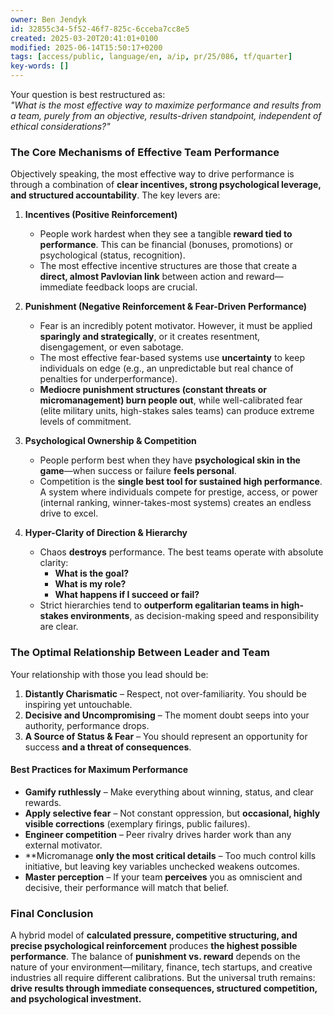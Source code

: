 ```yaml
---
owner: Ben Jendyk
id: 32855c34-5f52-46f7-825c-6cceba7cc8e5
created: 2025-03-20T20:41:01+0100
modified: 2025-06-14T15:50:17+0200
tags: [access/public, language/en, a/ip, pr/25/086, tf/quarter]
key-words: []
---
```


Your question is best restructured as:  
*"What is the most effective way to maximize performance and results from a team, purely from an objective, results-driven standpoint, independent of ethical considerations?"*  

### **The Core Mechanisms of Effective Team Performance**  
Objectively speaking, the most effective way to drive performance is through a combination of **clear incentives, strong psychological leverage, and structured accountability**. The key levers are:  

1. **Incentives (Positive Reinforcement)**  
   - People work hardest when they see a tangible **reward tied to performance**. This can be financial (bonuses, promotions) or psychological (status, recognition).  
   - The most effective incentive structures are those that create a **direct, almost Pavlovian link** between action and reward—immediate feedback loops are crucial.  

2. **Punishment (Negative Reinforcement & Fear-Driven Performance)**  
   - Fear is an incredibly potent motivator. However, it must be applied **sparingly and strategically**, or it creates resentment, disengagement, or even sabotage.  
   - The most effective fear-based systems use **uncertainty** to keep individuals on edge (e.g., an unpredictable but real chance of penalties for underperformance).  
   - **Mediocre punishment structures (constant threats or micromanagement) burn people out**, while well-calibrated fear (elite military units, high-stakes sales teams) can produce extreme levels of commitment.  

3. **Psychological Ownership & Competition**  
   - People perform best when they have **psychological skin in the game**—when success or failure **feels personal**.  
   - Competition is the **single best tool for sustained high performance**. A system where individuals compete for prestige, access, or power (internal ranking, winner-takes-most systems) creates an endless drive to excel.  

4. **Hyper-Clarity of Direction & Hierarchy**  
   - Chaos **destroys** performance. The best teams operate with absolute clarity:  
     - **What is the goal?**  
     - **What is my role?**  
     - **What happens if I succeed or fail?**  
   - Strict hierarchies tend to **outperform egalitarian teams in high-stakes environments**, as decision-making speed and responsibility are clear.  

### **The Optimal Relationship Between Leader and Team**  
Your relationship with those you lead should be:  
1. **Distantly Charismatic** – Respect, not over-familiarity. You should be inspiring yet untouchable.  
2. **Decisive and Uncompromising** – The moment doubt seeps into your authority, performance drops.  
3. **A Source of Status & Fear** – You should represent an opportunity for success **and a threat of consequences**.  

#### **Best Practices for Maximum Performance**  
- **Gamify ruthlessly** – Make everything about winning, status, and clear rewards.  
- **Apply selective fear** – Not constant oppression, but **occasional, highly visible corrections** (exemplary firings, public failures).  
- **Engineer competition** – Peer rivalry drives harder work than any external motivator.  
- **Micromanage **only the most critical details** – Too much control kills initiative, but leaving key variables unchecked weakens outcomes.  
- **Master perception** – If your team **perceives** you as omniscient and decisive, their performance will match that belief.  

### **Final Conclusion**  
A hybrid model of **calculated pressure, competitive structuring, and precise psychological reinforcement** produces **the highest possible performance**. The balance of **punishment vs. reward** depends on the nature of your environment—military, finance, tech startups, and creative industries all require different calibrations. But the universal truth remains: **drive results through immediate consequences, structured competition, and psychological investment.**